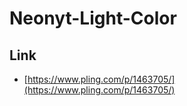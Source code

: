 

# Neonyt-Light-Color


## Link

* [https://www.pling.com/p/1463705/](https://www.pling.com/p/1463705/)
